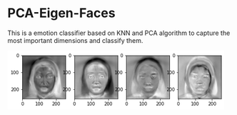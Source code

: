 # PCA-Eigen-Faces

This is a emotion classifier based on KNN and PCA algorithm to capture the most important dimensions and classify them.

![img1](https://github.com/abbasi-ali/PCA-Eigen-Faces/blob/main/imges/img1.png)
